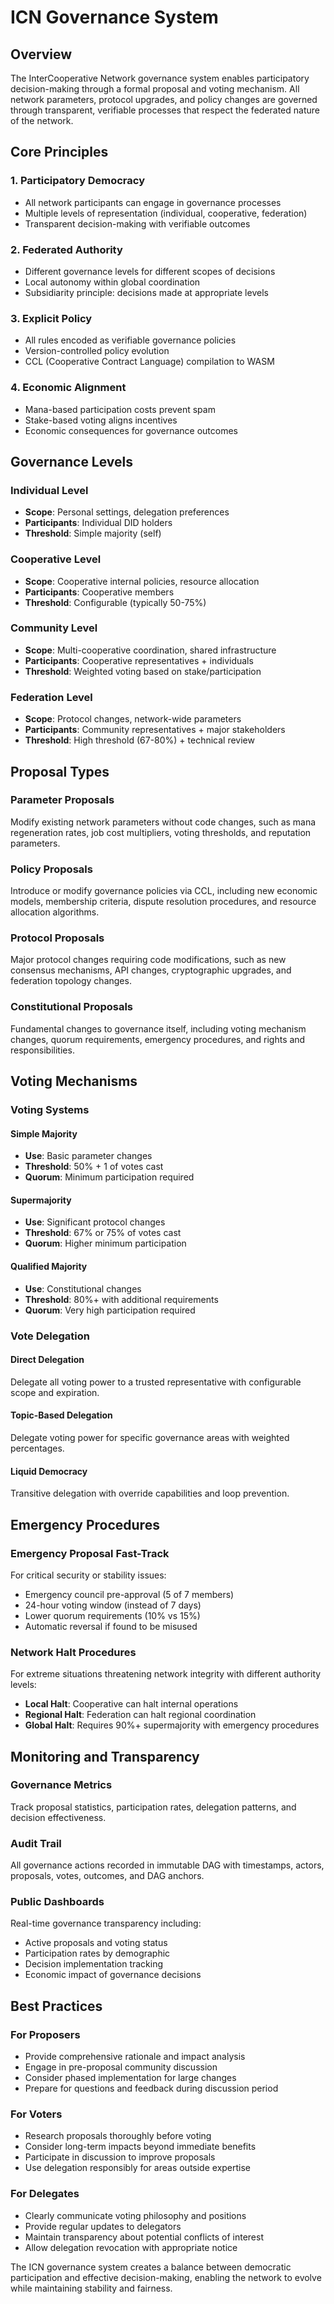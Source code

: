 # ICN Governance System

## Overview

The InterCooperative Network governance system enables participatory decision-making through a formal proposal and voting mechanism. All network parameters, protocol upgrades, and policy changes are governed through transparent, verifiable processes that respect the federated nature of the network.

## Core Principles

### 1. Participatory Democracy
- All network participants can engage in governance processes
- Multiple levels of representation (individual, cooperative, federation)
- Transparent decision-making with verifiable outcomes

### 2. Federated Authority
- Different governance levels for different scopes of decisions
- Local autonomy within global coordination
- Subsidiarity principle: decisions made at appropriate levels

### 3. Explicit Policy
- All rules encoded as verifiable governance policies
- Version-controlled policy evolution
- CCL (Cooperative Contract Language) compilation to WASM

### 4. Economic Alignment
- Mana-based participation costs prevent spam
- Stake-based voting aligns incentives
- Economic consequences for governance outcomes

## Governance Levels

### Individual Level
- **Scope**: Personal settings, delegation preferences
- **Participants**: Individual DID holders
- **Threshold**: Simple majority (self)

### Cooperative Level  
- **Scope**: Cooperative internal policies, resource allocation
- **Participants**: Cooperative members
- **Threshold**: Configurable (typically 50-75%)

### Community Level
- **Scope**: Multi-cooperative coordination, shared infrastructure
- **Participants**: Cooperative representatives + individuals
- **Threshold**: Weighted voting based on stake/participation

### Federation Level
- **Scope**: Protocol changes, network-wide parameters
- **Participants**: Community representatives + major stakeholders
- **Threshold**: High threshold (67-80%) + technical review

## Proposal Types

### Parameter Proposals
Modify existing network parameters without code changes, such as mana regeneration rates, job cost multipliers, voting thresholds, and reputation parameters.

### Policy Proposals
Introduce or modify governance policies via CCL, including new economic models, membership criteria, dispute resolution procedures, and resource allocation algorithms.

### Protocol Proposals
Major protocol changes requiring code modifications, such as new consensus mechanisms, API changes, cryptographic upgrades, and federation topology changes.

### Constitutional Proposals
Fundamental changes to governance itself, including voting mechanism changes, quorum requirements, emergency procedures, and rights and responsibilities.

## Voting Mechanisms

### Voting Systems

#### Simple Majority
- **Use**: Basic parameter changes
- **Threshold**: 50% + 1 of votes cast
- **Quorum**: Minimum participation required

#### Supermajority
- **Use**: Significant protocol changes
- **Threshold**: 67% or 75% of votes cast
- **Quorum**: Higher minimum participation

#### Qualified Majority
- **Use**: Constitutional changes
- **Threshold**: 80%+ with additional requirements
- **Quorum**: Very high participation required

### Vote Delegation

#### Direct Delegation
Delegate all voting power to a trusted representative with configurable scope and expiration.

#### Topic-Based Delegation
Delegate voting power for specific governance areas with weighted percentages.

#### Liquid Democracy
Transitive delegation with override capabilities and loop prevention.

## Emergency Procedures

### Emergency Proposal Fast-Track
For critical security or stability issues:
- Emergency council pre-approval (5 of 7 members)
- 24-hour voting window (instead of 7 days)
- Lower quorum requirements (10% vs 15%)
- Automatic reversal if found to be misused

### Network Halt Procedures
For extreme situations threatening network integrity with different authority levels:
- **Local Halt**: Cooperative can halt internal operations
- **Regional Halt**: Federation can halt regional coordination
- **Global Halt**: Requires 90%+ supermajority with emergency procedures

## Monitoring and Transparency

### Governance Metrics
Track proposal statistics, participation rates, delegation patterns, and decision effectiveness.

### Audit Trail
All governance actions recorded in immutable DAG with timestamps, actors, proposals, votes, outcomes, and DAG anchors.

### Public Dashboards
Real-time governance transparency including:
- Active proposals and voting status
- Participation rates by demographic
- Decision implementation tracking
- Economic impact of governance decisions

## Best Practices

### For Proposers
- Provide comprehensive rationale and impact analysis
- Engage in pre-proposal community discussion
- Consider phased implementation for large changes
- Prepare for questions and feedback during discussion period

### For Voters
- Research proposals thoroughly before voting
- Consider long-term impacts beyond immediate benefits
- Participate in discussion to improve proposals
- Use delegation responsibly for areas outside expertise

### For Delegates
- Clearly communicate voting philosophy and positions
- Provide regular updates to delegators
- Maintain transparency about potential conflicts of interest
- Allow delegation revocation with appropriate notice

The ICN governance system creates a balance between democratic participation and effective decision-making, enabling the network to evolve while maintaining stability and fairness. 